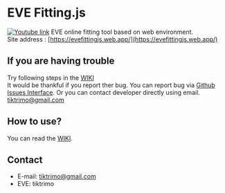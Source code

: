 # EVE Fitting.js

[![Youtube link](https://github.com/tiktrimo/EVE-Fitting.js/blob/master/DOCS/Header.png?raw=true)](https://www.youtube.com/watch?v=nb4bgZtrxM4)
EVE online fitting tool based on web environment. <br>
Site address : [https://evefittingjs.web.app/](https://evefittingjs.web.app/)



## If you are having trouble
Try following steps in the [WIKI](https://github.com/tiktrimo/EVE-Fitting.js/wiki/Bug-&-Suggestion) <br>
It would be thankful if you report ther bug. You can report bug via [Github Issues Interface](https://github.com/tiktrimo/EVE-Fitting.js/issues).
Or you can contact developer directly using email. tiktrimo@gmail.com

## How to use?

You can read the [WIKI](https://github.com/tiktrimo/EVE-Fitting.js/wiki/Fitting).

## Contact

- E-mail: tiktrimo@gmail.com
- EVE: tiktrimo
